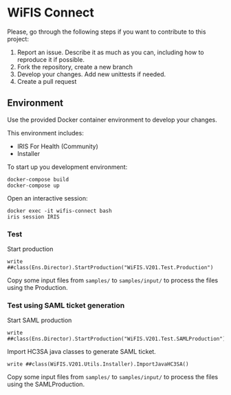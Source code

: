 # WiFIS Connect

Please, go through the following steps if you want to contribute to this project:

1. Report an issue. Describe it as much as you can, including how to reproduce it if possible.
2. Fork the repository, create a new branch
3. Develop your changes. Add new unittests if needed.
4. Create a pull request

## Environment
Use the provided Docker container environment to develop your changes.

This environment includes:
* IRIS For Health (Community)
* Installer

To start up you development environment:
```console
docker-compose build
docker-compose up
```

Open an interactive session:
```console
docker exec -it wifis-connect bash
iris session IRIS
```

### Test
Start production
```objectscript
write ##class(Ens.Director).StartProduction("WiFIS.V201.Test.Production")
```
Copy some input files from `samples/` to `samples/input/` to process the files using the Production.

### Test using SAML ticket generation
Start SAML production
```objectscript
write ##class(Ens.Director).StartProduction("WiFIS.V201.Test.SAMLProduction")
```

Import HC3SA java classes to generate SAML ticket.
```objectscript
write ##class(WiFIS.V201.Utils.Installer).ImportJavaHC3SA()
```

Copy some input files from `samples/` to `samples/input/` to process the files using the SAMLProduction.